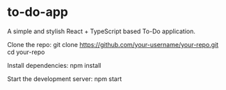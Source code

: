 # to-do-app
A simple and stylish React + TypeScript based To-Do application.

Clone the repo:
git clone https://github.com/your-username/your-repo.git
cd your-repo

Install dependencies:
npm install

Start the development server:
npm start      
